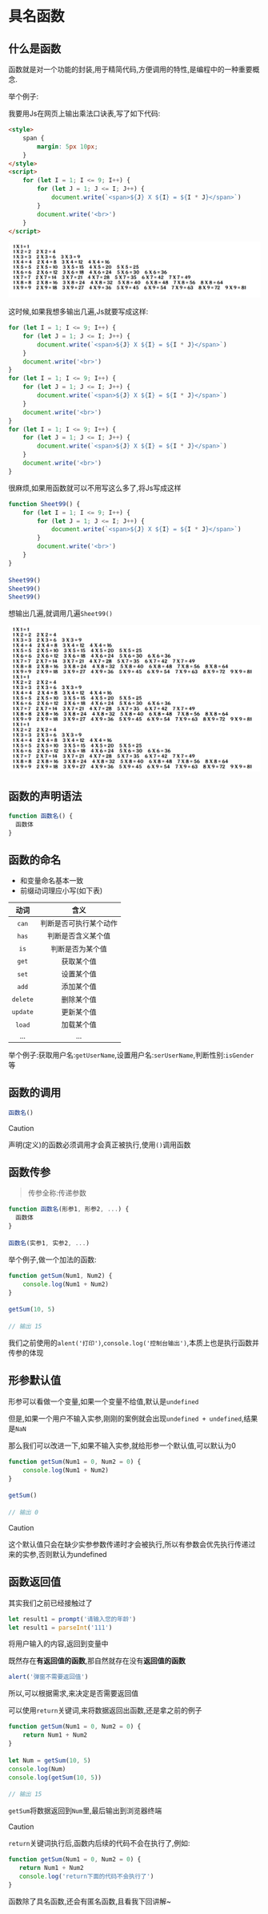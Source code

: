 # 具名函数

## 什么是函数

函数就是对一个功能的封装,用于精简代码,方便调用的特性,是编程中的一种重要概念.

举个例子:

我要用Js在网页上输出乘法口诀表,写了如下代码:

```html
<style>
    span {
        margin: 5px 10px;
    }
</style>
<script>
    for (let I = 1; I <= 9; I++) {
        for (let J = 1; J <= I; J++) {
            document.write(`<span>${J} X ${I} = ${I * J}</span>`)
        }
        document.write('<br>')
    }
</script>
```

![19-1](assets/19-1.png)

这时候,如果我想多输出几遍,Js就要写成这样:

```js
for (let I = 1; I <= 9; I++) {
    for (let J = 1; J <= I; J++) {
        document.write(`<span>${J} X ${I} = ${I * J}</span>`)
    }
    document.write('<br>')
}
for (let I = 1; I <= 9; I++) {
    for (let J = 1; J <= I; J++) {
        document.write(`<span>${J} X ${I} = ${I * J}</span>`)
    }
    document.write('<br>')
}
for (let I = 1; I <= 9; I++) {
    for (let J = 1; J <= I; J++) {
        document.write(`<span>${J} X ${I} = ${I * J}</span>`)
    }
    document.write('<br>')
}
```

很麻烦,如果用函数就可以不用写这么多了,将Js写成这样

```js
function Sheet99() {
	for (let I = 1; I <= 9; I++) {
		for (let J = 1; J <= I; J++) {
			document.write(`<span>${J} X ${I} = ${I * J}</span>`)
		}
		document.write('<br>')
	}
}

Sheet99()
Sheet99()
Sheet99()
```

想输出几遍,就调用几遍`Sheet99()`

![19-2](assets/19-2.png)

## 函数的声明语法

```js
function 函数名() {
  函数体
}
```

## 函数的命名

* 和变量命名基本一致
* 前缀动词理应小写(如下表)

|   动词   |          含义          |
| :------: | :--------------------: |
|  `can`   | 判断是否可执行某个动作 |
|  `has`   |   判断是否含义某个值   |
|   `is`   |    判断是否为某个值    |
|  `get`   |       获取某个值       |
|  `set`   |       设置某个值       |
|  `add`   |       添加某个值       |
| `delete` |       删除某个值       |
| `update` |       更新某个值       |
|  `load`  |       加载某个值       |
|   ...    |          ...           |

举个例子:获取用户名:`getUserName`,设置用户名:`serUserName`,判断性别:`isGender`等

## 函数的调用

```js
函数名()
```

> [!caution]
>
> 声明(定义)的函数必须调用才会真正被执行,使用`()`调用函数

## 函数传参

> 传参全称:传递参数

```js
function 函数名(形参1, 形参2, ...) {
  函数体
}

函数名(实参1, 实参2, ...)
```

举个例子,做一个加法的函数:

```js
function getSum(Num1, Num2) {
    console.log(Num1 + Num2)
}

getSum(10, 5)

// 输出 15
```

我们之前使用的`alent('打印')`,`console.log('控制台输出')`,本质上也是执行函数并传参的体现

## 形参默认值

形参可以看做一个变量,如果一个变量不给值,默认是`undefined`

但是,如果一个用户不输入实参,刚刚的案例就会出现`undefined + undefined`,结果是`NaN`

那么我们可以改进一下,如果不输入实参,就给形参一个默认值,可以默认为0

```js
function getSum(Num1 = 0, Num2 = 0) {
    console.log(Num1 + Num2)
}

getSum()

// 输出 0
```

> [!caution]
>
> 这个默认值只会在缺少实参参数传递时才会被执行,所以有参数会优先执行传递过来的实参,否则默认为undefined

## 函数返回值

其实我们之前已经接触过了

```js
let result1 = prompt('请输入您的年龄')
let result1 = parseInt('111')
```

将用户输入的内容,返回到变量中

既然存在**有返回值的函数**,那自然就存在没有**返回值的函数**

```js
alert('弹窗不需要返回值')
```

所以,可以根据需求,来决定是否需要返回值

可以使用`return`关键词,来将数据返回出函数,还是拿之前的例子

```js
function getSum(Num1 = 0, Num2 = 0) {
    return Num1 + Num2
}

let Num = getSum(10, 5)
console.log(Num)
console.log(getSum(10, 5))

// 输出 15
```

`getSum`将数据返回到`Num`里,最后输出到浏览器终端

> [!caution]
>
> `return`关键词执行后,函数内后续的代码不会在执行了,例如:
>
> ```js
> function getSum(Num1 = 0, Num2 = 0) {
>    return Num1 + Num2
>    console.log('return下面的代码不会执行了')
> }
> ```

函数除了具名函数,还会有匿名函数,且看我下回讲解~

